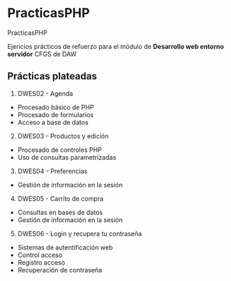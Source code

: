 # PracticasPHP
PracticasPHP

Ejericios prácticos de refuerzo para el módulo de **Desarrollo web entorno servidor** CFGS de DAW

## Prácticas plateadas

1. DWES02 - Agenda
  * Procesado básico de PHP
  * Procesado de formularios
  * Acceso a base de datos
2. DWES03 - Productos y edición
  * Procesado de controles PHP
  * Uso de consultas parametrizadas
3. DWES04 - Preferencias
  * Gestión de información en la sesión
4. DWES05 - Carrito de compra
  * Consultas en bases de datos
  * Gestión de información en la sesión
5. DWES06 - Login y recupera tu contraseña
  * Sistemas de autentificación web
  * Control acceso
  * Registro acceso
  * Recuperación de contraseña

